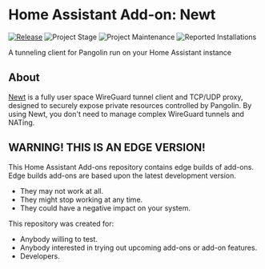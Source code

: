 # Home Assistant Add-on: Newt

[![Release][release-shield]][release]
![Project Stage][project-stage-shield]
![Project Maintenance][maintenance-shield]
![Reported Installations][installations-shield-edge]


A tunneling client for Pangolin run on your Home Assistant instance

## About

[Newt](https://github.com/fosrl/newt) is a fully user space WireGuard
tunnel client and TCP/UDP proxy, designed to securely expose private resources
controlled by Pangolin. By using Newt, you don't need to manage complex
WireGuard tunnels and NATing.

## WARNING! THIS IS AN EDGE VERSION!

This Home Assistant Add-ons repository contains edge builds of add-ons.
Edge builds add-ons are based upon the latest development version.

- They may not work at all.
- They might stop working at any time.
- They could have a negative impact on your system.

This repository was created for:

- Anybody willing to test.
- Anybody interested in trying out upcoming add-ons or add-on features.
- Developers.

[maintenance-shield]: https://img.shields.io/maintenance/yes/2025.svg
[project-stage-shield]: https://img.shields.io/badge/project%20stage-production%20ready-brightgreen.svg
[release-shield]: https://img.shields.io/badge/version-9e78f58-blue.svg
[release]: https://github.com/elcajon-dev/addon-newt/tree/9e78f58
[installations-shield-edge]: https://img.shields.io/badge/dynamic/json?url=https%3A%2F%2Fanalytics.home-assistant.io%2Faddons.json&query=%24%5B%22dca9deef_newt%22%5D.total&label=Reported%20Installations&link=https%3A%2F%2Fanalytics.home-assistant.io/add-ons
[installations-shield-stable]: https://img.shields.io/badge/dynamic/json?url=https%3A%2F%2Fanalytics.home-assistant.io%2Faddons.json&query=%24%5B%22a03729f7_newt%22%5D.total&label=Reported%20Installations&link=https%3A%2F%2Fanalytics.home-assistant.io/add-ons
